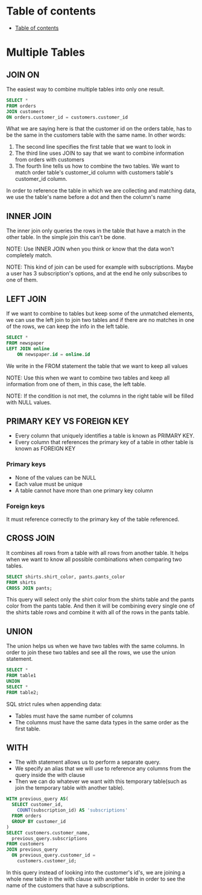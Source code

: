 # Table of contents
- [Table of contents](#table-of-contents)

# Multiple Tables
## JOIN ON
The easiest way to combine multiple tables into only one result.

```sql
SELECT *
FROM orders
JOIN customers
ON orders.customer_id = customers.customer_id 
```

What we are saying here is that the customer id on the orders table, has to be the same in the customers table with the same name. In other words: 

1. The second line specifies the first table that we want to look in
2. The third line uses JOIN to say that we want to combine information from orders with customers
3. The fourth line tells us how to combine the two tables. We want to match order table's customer_id column with customers table's customer_id column.
    
In order to reference the table in which we are collecting and matching data, we use the table's name before a dot and then the column's name


## INNER JOIN
The inner join only queries the rows in the table that have a match in the other table. In the simple join this can't be done.

NOTE: Use INNER JOIN when you think or know that the data won't completely match. 

NOTE: This kind of join can be used for example with subscriptions. Maybe a user has 3 subscription's options, and at the end he only subscribes to one of them.


## LEFT JOIN 
If we want to combine to tables but keep some of the unmatched elements, we can use the left join to join two tables and if there are no matches in one of the rows, we can keep the info in the left table.

```sql
SELECT *
FROM newspaper
LEFT JOIN online
    ON newspaper.id = online.id
```

We write in the FROM statement the table that we want to keep all values

NOTE: Use this when we want to combine two tables and keep all information from one of them, in this case, the left table.

NOTE: If the condition is not met, the columns in the right table will be filled with NULL values.



## PRIMARY KEY VS FOREIGN KEY
- Every column that uniquely identifies a table is known as PRIMARY KEY.
- Every column that references the primary key of a table in other table is known as FOREIGN KEY

### Primary keys
- None of the values can be NULL
- Each value must be unique
- A table cannot have more than one primary key column 

### Foreign keys
It must reference correctly to the primary key of the table referenced. 


## CROSS JOIN 
It combines all rows from a table with all rows from another table. It helps when we want to know all possible combinations when comparing two tables.

```sql
SELECT shirts.shirt_color, pants.pants_color
FROM shirts
CROSS JOIN pants;
```

This query will select only the shirt color from the shirts table and the pants color from the pants table. And then it will be combining every single one of the shirts table rows and combine it with all of the rows in the pants table.


## UNION 
The union helps us when we have two tables with the same columns. In order to join these two tables and see all the rows, we use the union statement.

```sql
SELECT *
FROM table1
UNION
SELECT * 
FROM table2; 
```


SQL strict rules when appending data:
- Tables must have the same number of columns
- The columns must have the same data types in the same order as the first table.


## WITH
- The with statement allows us to perform a separate query.
- We specify an alias that we will use to reference any columns from the query inside the with clause
- Then we can do whatever we want with this temporary table(such as join the temporary table with another table).
    
```sql
WITH previous_query AS(
  SELECT customer_id,
    COUNT(subscription_id) AS 'subscriptions'
  FROM orders 
  GROUP BY customer_id
)
SELECT customers.customer_name,
  previous_query.subscriptions
FROM customers
JOIN previous_query
  ON previous_query.customer_id =
    customers.customer_id;
```


In this query instead of looking into the customer's id's, we are joining a whole new table in the with clause with another table in order to see the name of the customers that have a subscriptions. 